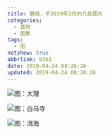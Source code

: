 ```yaml
---
title: 静逸，于2019年3月的几处图片
categories:
  - 其他
  - 图集
tags:
  - 图
notshow: true
abbrlink: 93b3
date: 2019-04-24 08:26:26
updated: 2019-04-24 08:26:26
---
```

 

![图：大理](https://s2.ax1x.com/2019/04/24/EZlDn1.jpg)

![图：白马寺](https://i.loli.net/2019/04/24/5cbfafdf2c67b.jpg)

![图：洱海](https://s2.ax1x.com/2019/04/24/EZQHSJ.md.jpg)
